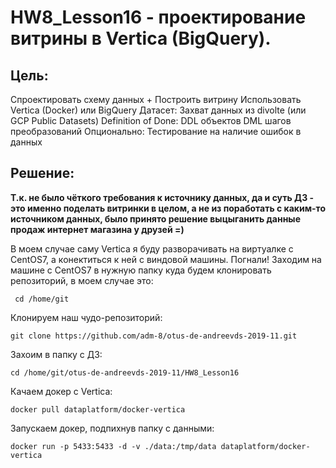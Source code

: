 # HW8_Lesson16 - проектирование витрины в Vertica (BigQuery).

## Цель: 
Спроектировать схему данных + Построить витрину Использовать Vertica (Docker) или BigQuery 
Датасет: Захват данных из divolte (или GCP Public Datasets) 
Definition of Done:  DDL объектов  DML шагов преобразований 
Опционально: Тестирование на наличие ошибок в данных

## Решение:

**Т.к. не было чёткого требования к источнику данных, да и суть ДЗ - это именно поделать витринки в целом, а не из поработать с каким-то источником данных, было принято решение выцыганить данные продаж интернет магазина у друзей =)**

В моем случае саму Vertica я буду разворачивать на виртуалке с CentOS7, а конектиться к ней с виндовой машины. Погнали! Заходим на машине с CentOS7 в нужную папку куда будем клонировать репозиторий, в моем случае это:
```
 cd /home/git
```

Клонируем наш чудо-репозиторий:
```
git clone https://github.com/adm-8/otus-de-andreevds-2019-11.git
```
 
Захоим в папку с ДЗ:
```
cd /home/git/otus-de-andreevds-2019-11/HW8_Lesson16
```

Качаем докер с Vertica:
```
docker pull dataplatform/docker-vertica
```

Запускаем докер, подпихнув папку с данными:
```
docker run -p 5433:5433 -d -v ./data:/tmp/data dataplatform/docker-vertica
```
